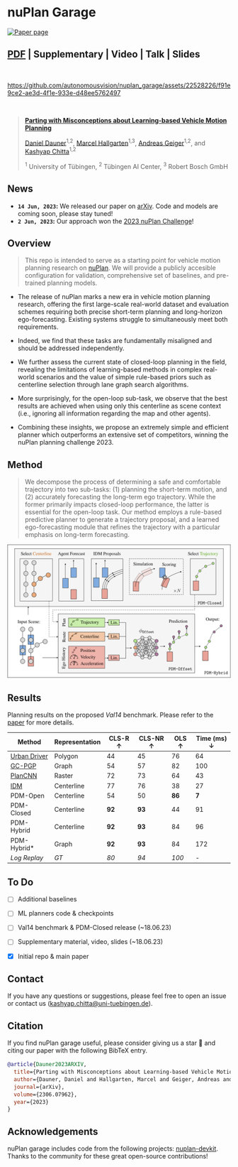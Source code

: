 # nuPlan Garage

[![Paper page](https://huggingface.co/datasets/huggingface/badges/raw/main/paper-page-sm.svg)](https://huggingface.co/papers/2306.07962)

## [PDF](https://arxiv.org/pdf/2306.07962.pdf) | Supplementary | Video | Talk | Slides


<br/>

https://github.com/autonomousvision/nuplan_garage/assets/22528226/f91e9ce2-ae3d-4f1e-933e-d48ee5762497

<br/>

> [**Parting with Misconceptions about Learning-based Vehicle Motion Planning**](https://arxiv.org/abs/2306.07962)
>
> [Daniel Dauner](https://danieldauner.github.io/)<sup>1,2</sup>, [Marcel Hallgarten](https://mh0797.github.io/)<sup>1,3</sup>, [Andreas Geiger](https://www.cvlibs.net/)<sup>1,2</sup>, and [Kashyap Chitta](https://kashyap7x.github.io/)<sup>1,2</sup>
> 
> <sup>1</sup> University of Tübingen, <sup>2</sup> Tübingen AI Center, <sup>3</sup> Robert Bosch GmbH
>


## News
* **`14 Jun, 2023`:** We released our paper on [arXiv](https://arxiv.org/abs/2306.07962). Code and models are coming soon, please stay tuned!
* **`2 Jun, 2023`:** Our approach won the [2023 nuPlan Challenge](https://opendrivelab.com/AD23Challenge.html#nuplan_planning)!


## Overview
> This repo is intended to serve as a starting point for vehicle motion planning research on [nuPlan](https://github.com/motional/nuplan-devkit). We will provide a publicly accesible configuration for validation, comprehensive set of baselines, and pre-trained planning models.

- The release of nuPlan marks a new era in vehicle motion planning research, offering the first large-scale real-world dataset and evaluation schemes requiring both precise short-term planning and long-horizon ego-forecasting. Existing systems struggle to simultaneously meet both requirements.

- Indeed, we find that these tasks are fundamentally misaligned and should be addressed independently.

- We further assess the current state of closed-loop planning in the field, revealing the limitations of learning-based methods in complex real-world scenarios and the value of simple rule-based priors such as centerline selection through lane graph search algorithms.

- More surprisingly, for the open-loop sub-task, we observe that the best results are achieved when using only this centerline as scene context (i.e., ignoring all information regarding the map and other agents).

- Combining these insights, we propose an extremely simple and efficient planner which outperforms an extensive set of competitors, winning the nuPlan planning challenge 2023.


## Method

> We decompose the process of determining a safe and comfortable trajectory into two sub-tasks: (1) planning the short-term motion, and (2) accurately forecasting the long-term ego trajectory. While the former primarily impacts closed-loop performance, the latter is essential for the open-loop task. Our method employs a rule-based predictive planner to generate a trajectory proposal, and a learned ego-forecasting module that refines the trajectory with a particular emphasis on long-term forecasting.

<div align="center">
<img src="./assets/framework.png" />
</div>


## Results
Planning results on the proposed *Val14* benchmark. Please refer to the [paper](https://arxiv.org/abs/2306.07962) for more details.

| **Method**        | **Representation**     | **CLS-R ↑** | **CLS-NR ↑** | **OLS ↑**  | **Time (ms) ↓** |
|-------------------|--------------|------------|--------------|------------|------------|
| [Urban Driver](https://arxiv.org/abs/2109.13333)  | Polygon      | 44         | 45           | 76         | 64         |
| [GC-PGP](https://arxiv.org/abs/2302.07753v1)        | Graph        | 54         | 57           | 82         | 100        |
| [PlanCNN](https://arxiv.org/abs/2210.14222)       | Raster       | 72         | 73           | 64         | 43         |
| [IDM](https://arxiv.org/abs/cond-mat/0002177)           | Centerline   | 77         | 76           | 38         | 27         |
| PDM-Open          | Centerline   | 54         | 50           | **86**     | **7**      |
| PDM-Closed        | Centerline   | **92**     | **93**       | 44         | 91         |
| PDM-Hybrid        | Centerline   | **92**     | **93**       | 84         | 96         |
| PDM-Hybrid*       | Graph        | **92**     | **93**       | 84         | 172        |
| *Log Replay*      | *GT*         | *80*       | *94*         | *100*      | -          |


## To Do
- [ ] Additional baselines
- [ ] ML planners code & checkpoints
- [ ] Val14 benchmark & PDM-Closed release (~18.06.23)
- [ ] Supplementary material, video, slides (~18.06.23)
- [x] Initial repo & main paper


## Contact
If you have any questions or suggestions, please feel free to open an issue or contact us (kashyap.chitta@uni-tuebingen.de).


## Citation
If you find nuPlan garage useful, please consider giving us a star &#127775; and citing our paper with the following BibTeX entry.

```BibTeX
@article{Dauner2023ARXIV,
  title={Parting with Misconceptions about Learning-based Vehicle Motion Planning},
  author={Dauner, Daniel and Hallgarten, Marcel and Geiger, Andreas and Chitta, Kashyap},
  journal={arXiv},
  volume={2306.07962},
  year={2023}
}
```


## Acknowledgements
nuPlan garage includes code from the following projects: [nuplan-devkit](https://github.com/motional/nuplan-devkit). Thanks to the community for these great open-source contributions!
